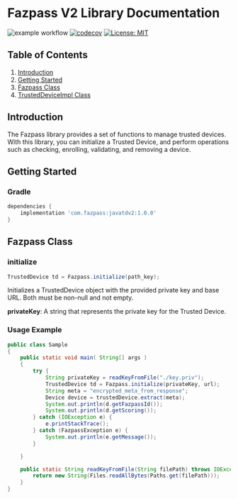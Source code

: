 # Fazpass V2 Library Documentation
![example workflow](https://github.com/fazpass-sdk/java-trusted-device-v2/actions/workflows/main.yml/badge.svg)
[![codecov](https://codecov.io/gh/fazpass-sdk/java-trusted-device-v2/branch/main/graph/badge.svg?token=9134KNQ1IU)](https://codecov.io/gh/fazpass-sdk/java-trusted-device-v2)
[![License: MIT](https://img.shields.io/badge/License-MIT-yellow.svg)](https://opensource.org/licenses/MIT)

<!--[![Maven Central]&#40;https://maven-badges.herokuapp.com/maven-central/com.fazpass/javatdv2/badge.svg&#41;]&#40;https://maven-badges.herokuapp.com/maven-central/com.fazpass/javatdv2&#41;)-->
## Table of Contents
1. [Introduction](#introduction)
2. [Getting Started](#getting-started)
3. [Fazpass Class](#fazpass-class)
4. [TrustedDeviceImpl Class](#trusteddeviceimpl-class)

## Introduction

The Fazpass library provides a set of functions to manage trusted devices. With this library, you can initialize a Trusted Device, and perform operations such as checking, enrolling, validating, and removing a device.

## Getting Started
### Gradle
```groovy
dependencies {
    implementation 'com.fazpass:javatdv2:1.0.0'
}

```
## Fazpass Class

### initialize

```java
TrustedDevice td = Fazpass.initialize(path_key);
```

Initializes a TrustedDevice object with the provided private key and base URL. Both must be non-null and not empty.

<b>privateKey</b>: A string that represents the private key for the Trusted Device.


### Usage Example
```java
public class Sample
{
    public static void main( String[] args )
    {
        try {
            String privateKey = readKeyFromFile("./key.priv");
            TrustedDevice td = Fazpass.initialize(privateKey, url);
            String meta = "encrypted_meta_from_response";
            Device device = trustedDevice.extract(meta);
            System.out.println(d.getFazpassId());
            System.out.println(d.getScoring());
        } catch (IOException e) {
            e.printStackTrace();
        } catch (FazpassException e) {
            System.out.println(e.getMessage());
        }

    }

    public static String readKeyFromFile(String filePath) throws IOException {
        return new String(Files.readAllBytes(Paths.get(filePath)));
    }
}

```

